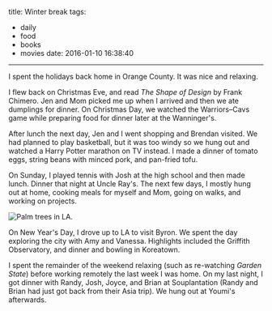 title: Winter break
tags:
  - daily
  - food
  - books
  - movies
date: 2016-01-10 16:38:40
---

I spent the holidays back home in Orange County. It was nice and relaxing.

I flew back on Christmas Eve, and read *The Shape of Design* by Frank Chimero. Jen and Mom picked me up when I arrived and then we ate dumplings for dinner. On Christmas Day, we watched the Warriors–Cavs game while preparing food for dinner later at the Wanninger's.

After lunch the next day, Jen and I went shopping and Brendan visited. We had planned to play basketball, but it was too windy so we hung out and watched a Harry Potter marathon on TV instead. I made a dinner of tomato eggs, string beans with minced pork, and pan-fried tofu.

On Sunday, I played tennis with Josh at the high school and then made lunch. Dinner that night at Uncle Ray's. The next few days, I mostly hung out at home, cooking meals for myself and Mom, going on walks, and working on projects.

![Palm trees in LA.](https://dl.dropbox.com/u/4291520/journal-images/la-palms.jpg)

On New Year's Day, I drove up to LA to visit Byron. We spent the day exploring the city with Amy and Vanessa. Highlights included the Griffith Observatory, and dinner and bowling in Koreatown.

I spent the remainder of the weekend relaxing (such as re-watching *Garden State*) before working remotely the last week I was home. On my last night, I got dinner with Randy, Josh, Joyce, and Brian at Souplantation (Randy and Brian had just got back from their Asia trip). We hung out at Youmi's afterwards.
